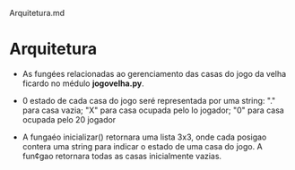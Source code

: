 Arquitetura.md
# Arquitetura

* As fungées relacionadas ao gerenciamento das casas do
jogo da velha ficardo no médulo **jogovelha.py**.

* 0 estado de cada casa do jogo seré representada por uma
string: "." para casa vazia; "X" para casa ocupada pelo lo
jogador; "0" para casa ocupada pelo 20 jogador

* A fungaéo inicializar() retornara uma lista 3x3, onde cada
posigao contera uma string para indicar o estado de uma
casa do jogo. A fun¢gao retornara todas as casas
inicialmente vazias.


